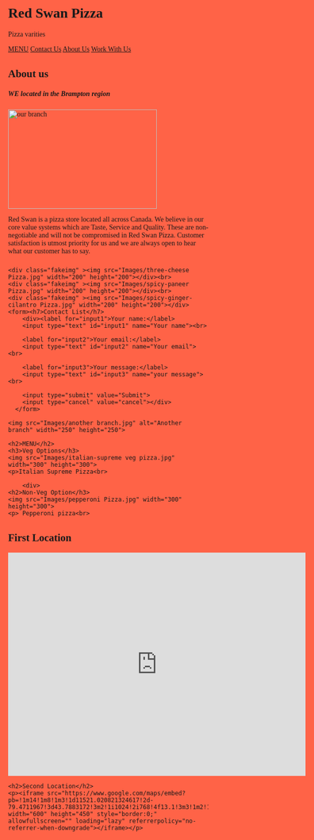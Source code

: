 <!DOCTYPE html>
<html lang="en">
<head>
<title>Page Title</title>
<meta charset="UTF-8">
<meta name="viewport" content="width=device-width, initial-scale=1">
<style>
* {
  box-sizing: border-box;
}
html{
    background-color:rgb(255, 99, 71);
  color:dark rgb(255,255,255);
}
/* Style the body */
body {
  font-family:'Times New Roman', Times, serif;
  margin: 0;
 background-color:rgb(255, 99, 71);
  color:dark rgb(255,255,255);
}

/* Header/logo Title */
.header {
  padding: 80px;
  text-align: center;
  background: #A1BDA4;
  color: white;
}

/* Increase the font size of the heading */
.header h1 {
  font-size: 40px;
}

/* Style the top navigation bar */
.navbar {
  overflow: hidden;
  background-color: rgb(255, 255, 255);

}

/* Style the navigation bar links */
.navbar a {
  float: left;
  display: block;
  color: rgb(128, 128, 0);
  text-align: center;
  padding: 14px 20px;
  text-decoration: none;
}

/* Right-aligned link */
.navbar a.right {
  float: center
  ;
}

/* Change color on hover */
.navbar a:hover {
  background-color:rgb(196, 160, 196);
  color:rgb(130, 38, 217);
}

/* Column container */
.row {  
  display: -ms-flexbox; /* IE10 */
  display: flex;
  -ms-flex-wrap: wrap; /* IE10 */
  flex-wrap: wrap;
  background-color: pink;
}

/* Create two unequal columns that sits next to each other */
/* Sidebar/left column */
.side {
  -ms-flex: 30%; /* IE10 */
  flex: 30%;
  background-color: #BA7B7D;
  padding: 10px;
  font: size 100px;
}

/* Main column */
.main {   
  -ms-flex: 70%; /* IE10 */
  flex: 70%;
  background-color: rgb(255, 255, 255);
  padding: 20px;
  background-color: rgb(161, 189, 164);
}

/* Fake image, just for this example */
.fakeimg {
  background-color: rgb(161, 189, 164);
  width: 100%;
  padding: 20px;
}

/* Footer */
.footer {
  padding: 20px;
  text-align: center;
  background:rgb(186, 123, 125);
}
/* CSS for form */
form {
    margin-top: 20px;
    }
    label {
    display: block;
    margin-bottom: 2px;
}

/* Responsive layout - when the screen is less than 700px wide, make the two columns stack on top of each other instead of next to each other */
@media screen and (max-width: 700px) {
  .row {   
    flex-direction: column;
  }
}

/* Responsive layout - when the screen is less than 400px wide, make the navigation links stack on top of each other instead of next to each other */
@media screen and (max-width: 400px) {
  .navbar a {
    float: none;
    width: 100%;
  }
}
</style>
</head>
<body>

<div class="header">
  <h1>Red Swan Pizza</h1>
  <p>Pizza varities</p>
</div>

<div class="navbar">
  <a href="#" class="menu">MENU</a>
  <a href="#" class="contact">Contact Us</a>
  <a href="#" class="about">About Us</a>
  <a href="#" class="right">Work With Us</a>
</div>

<div class="row">
  <div class="side">
    <h2>About us</h2>
    <h5>WE located in the Brampton region </h5>
    <div class="img" style="height:200px;">
            <img src="Images/Red-Swan-Pizza__shop.jpg" alt="our branch" width="300" height="200">
    </div>
    <p>Red Swan is a pizza store located all across Canada. We believe in our core value systems which are Taste, Service and Quality. These are non-negotiable and will not be compromised in Red Swan Pizza. Customer satisfaction is utmost priority for us and we are always open to hear what our customer has to say.</p>
    <h3></h3>
    
    <div class="fakeimg" ><img src="Images/three-cheese Pizza.jpg" width="200" height="200"></div><br>
    <div class="fakeimg" ><img src="Images/spicy-paneer Pizza.jpg" width="200" height="200"></div><br>
    <div class="fakeimg" ><img src="Images/spicy-ginger-cilantro Pizza.jpg" width="200" height="200"></div>
    <form><h7>Contact List</h7>
        <div><label for="input1">Your name:</label>
        <input type="text" id="input1" name="Your name"><br>
      
        <label for="input2">Your email:</label>
        <input type="text" id="input2" name="Your email"><br>
      
        <label for="input3">Your message:</label>
        <input type="text" id="input3" name="your message"><br>
      
        <input type="submit" value="Submit">
        <input type="cancel" value="cancel"></div>
      </form>
  </div>
 
  <div class="main">
   
    <img src="Images/another branch.jpg" alt="Another branch" width="250" height="250">
    
    <h2>MENU</h2>
    <h3>Veg Options</h3>
    <img src="Images/italian-supreme veg pizza.jpg" width="300" height="300">
    <p>Italian Supreme Pizza<br>
      
        <div>
    <h2>Non-Veg Option</h3>
    <img src="Images/pepperoni Pizza.jpg" width="300" height="300">
    <p> Pepperoni pizza<br>
  
</div>
<div class="footer">
  <h2>First Location</h2>
    <p><iframe src="https://www.google.com/maps/embed?pb=!1m14!1m8!1m3!1d11525.629931282192!2d-79.6697448!3d43.7643996!3m2!1i1024!2i768!4f13.1!3m3!1m2!1s0x882b3d94256d8225%3A0xb50e5616aaa1e0e1!2sRed%20Swan%20Pizza!5e0!3m2!1sen!2sca!4v1701818159287!5m2!1sen!2sca" width="600" height="450" style="border:0;" allowfullscreen="" loading="lazy" referrerpolicy="no-referrer-when-downgrade"></iframe></p>

    <h2>Second Location</h2>
    <p><iframe src="https://www.google.com/maps/embed?pb=!1m14!1m8!1m3!1d11521.020821324617!2d-79.4711967!3d43.7883172!3m2!1i1024!2i768!4f13.1!3m3!1m2!1s0x882b2f967b22ab37%3A0x3c7df4537834bd60!2sRed%20Swan%20Pizza!5e0!3m2!1sen!2sca!4v1701819968682!5m2!1sen!2sca" width="600" height="450" style="border:0;" allowfullscreen="" loading="lazy" referrerpolicy="no-referrer-when-downgrade"></iframe></p>
</div>

</body>
</html>
